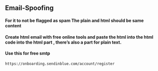 ## Email-Spoofing
#### For it to not be flagged as spam The plain and html should be same content
#### Create html email with free online tools and paste the html into the html code into the html part , there’s also a part for plain text.
#### Use this for free smtp 
`` https://onboarding.sendinblue.com/account/register ``
